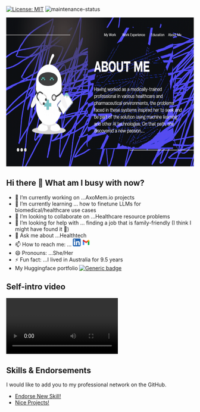 [![License: MIT](https://img.shields.io/badge/License-MIT-green.svg)](https://opensource.org/licenses/MIT) <!-- get badge from https://gist.github.com/qvil/5e3ed56c26d784e51424621119cc4028 --> ![maintenance-status](https://img.shields.io/badge/maintenance-actively--developed-brightgreen.svg) <!--get badge from https://gist.github.com/taiki-e/ad73eaea17e2e0372efb76ef6b38f17b -->

<img src='https://github.com/yxmauw/yxmauw/blob/main/assets/self_intro1.gif' width='850' height='400'>

## Hi there 👋 What am I busy with now? 

* 🔭 I’m currently working on ...AxoMem.io projects
* 🌱 I’m currently learning ... how to finetune LLMs for biomedical/healthcare use cases
* 👯 I’m looking to collaborate on ...Healthcare resource problems
* 🤔 I’m looking for help with ... finding a job that is family-friendly (I think I might have found it 🙏)
* 💬 Ask me about ...Healthtech
* 📫 How to reach me: ...
<a href='https://www.linkedin.com/in/yxmauw/'><img align='auto' src='https://github.com/yxmauw/yxmauw/blob/main/assets/linkedin_logo.png' alt='icon | LinkedIn' width='21px'/></a> 
<a href='mailto:jewelbelle@gmail.com?subject=Love%20Your%20GitHub!'><img align='auto' src='https://github.com/yxmauw/yxmauw/blob/main/assets/gmail_logo.png' alt='icon | Gmail' width='21px'/></a>
* 😄 Pronouns: ...She/Her
* ⚡ Fun fact: ...I lived in Australia for 9.5 years
* My Huggingface portfolio [![Generic badge](https://img.shields.io/badge/🤗-Open%20In%20Spaces-blue.svg)](https://huggingface.co/yxmauw)

## Self-intro video
<video src="https://github.com/user-attachments/assets/0a997c81-68a2-429e-ac3f-3ce775e56814" controls="controls" style="max-width: 730px;">
</video>

## Skills & Endorsements
I would like to add you to my professional network on the GitHub.





* [Endorse New Skill!](https://github.com/yxmauw/yxmauw/issues/new?assignees=&labels=&template=endorsement-template.md&title=Endorse%3A+SKILL_HERE)
* [Nice Projects!](https://github.com/yxmauw/yxmauw/issues/new?assignees=&labels=&template=endorse--nice-projects-.md&title=%23%23+Project%2Fs+title+%23%23)

<!--kept for future reference-->
<!--
<a href='https://mobisoftinfotech.com/resources/blog/data-science-in-healthcare-use-cases/'><img src="https://mobisoftinfotech.com/resources/wp-content/uploads/2019/03/benefits-data-science-healthcare-blog.png" width='1000' height='200'/></a><figcaption><i>image credit: mobisoftinfotech.com</i></figcaption>-->
